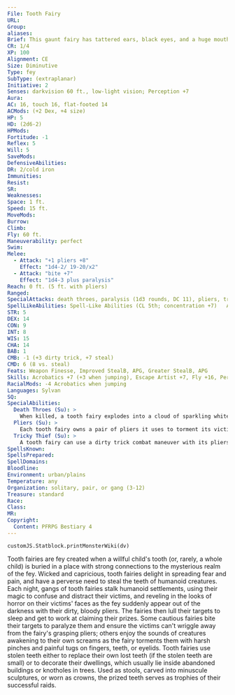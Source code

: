 ```yaml
---
File: Tooth Fairy
URL: 
Group: 
aliases: 
Brief: This gaunt fairy has tattered ears, black eyes, and a huge mouth filled with mismatched teeth. It carries an oversized pair of pliers.
CR: 1/4
XP: 100
Alignment: CE
Size: Diminutive
Type: fey
SubType: (extraplanar)
Initiative: 2
Senses: darkvision 60 ft., low-light vision; Perception +7
Aura: 
AC: 16, touch 16, flat-footed 14
ACMods: (+2 Dex, +4 size)
HP: 5
HD: (2d6-2)
HPMods: 
Fortitude: -1
Reflex: 5
Will: 5
SaveMods: 
DefensiveAbilities: 
DR: 2/cold iron
Immunities: 
Resist: 
SR: 
Weaknesses: 
Space: 1 ft.
Speed: 15 ft.
MoveMods: 
Burrow: 
Climb: 
Fly: 60 ft.
Maneuverability: perfect
Swim: 
Melee: 
  - Attack: "+1 pliers +8"
    Effect: "1d4-2/ 19-20/x2"
  - Attack: "bite +7"
    Effect: "1d4-3 plus paralysis"
Reach: 0 ft. (5 ft. with pliers)
Ranged: 
SpecialAttacks: death throes, paralysis (1d3 rounds, DC 11), pliers, tricky thief
SpellLikeAbilities: Spell-Like Abilities (CL 5th; concentration +7)   At Will-mage hand, open/close   1/day-invisibility (self only), sleep (DC 13)
STR: 5
DEX: 14
CON: 9
INT: 8
WIS: 15
CHA: 14
BAB: 1
CMB: -1 (+3 dirty trick, +7 steal)
CMD: 6 (8 vs. steal)
Feats: Weapon Finesse, Improved StealB, APG, Greater StealB, APG
Skills: Acrobatics +7 (+3 when jumping), Escape Artist +7, Fly +16, Perception +7, Sense Motive +7, Stealth +19
RacialMods: -4 Acrobatics when jumping
Languages: Sylvan
SQ: 
SpecialAbilities:
  Death Throes (Su): >
    When killed, a tooth fairy explodes into a cloud of sparkling white fairy dust that clings to creatures within 5 feet. This glittery substance has a stench so foul that it sickens any creature coated by it for 1d4 rounds (Fortitude DC 10 negates). This is a poison effect. The save DC is Constitution-based.
  Pliers (Su): >
    Each tooth fairy owns a pair of pliers it uses to torment its victims. In the hands of a tooth fairy, the pliers deal damage as a +1 dagger wielded by a Medium creature. The pliers have hardness 10 and 3 hit points. If its pliers are destroyed, a tooth fairy is stunned for 1 round. If the tooth fairy is killed, the pliers rust away into worthless splinters 1d4 rounds later. A tooth fairy can create a new pair of pliers by spending one hour crafting (no materials required), which destroys the previous pair. The pliers grant the tooth fairy the Greater Dirty TrickAPG feat and a +4 bonus on dirty trick and steal combat maneuvers.
  Tricky Thief (Su): >
    A tooth fairy can use a dirty trick combat maneuver with its pliers to pinch an opponent's fingers, or a steal combat maneuver to steal an opponent's tooth. A finger pinch deals 1 point of Dexterity damage. Stealing a tooth deals 1 point of Charisma damage and 1 point of bleed damage. If the stolen tooth is reattached within 10 minutes and the character receives any amount of magical healing, the tooth reattaches, the bleed damage ends, and the Charisma damage is cured.
SpellsKnown: 
SpellsPrepared: 
SpellDomains: 
Bloodline: 
Environment: urban/plains
Temperature: any
Organization: solitary, pair, or gang (3-12)
Treasure: standard
Race: 
Class: 
MR: 
Copyright:
  Content: PFRPG Bestiary 4
---
```

```dataviewjs
customJS.Statblock.printMonsterWiki(dv)
```
Tooth fairies are fey created when a willful child's tooth (or, rarely, a whole child) is buried in a place with strong connections to the mysterious realm of the fey. Wicked and capricious, tooth fairies delight in spreading fear and pain, and have a perverse need to steal the teeth of humanoid creatures. Each night, gangs of tooth fairies stalk humanoid settlements, using their magic to confuse and distract their victims, and reveling in the looks of horror on their victims' faces as the fey suddenly appear out of the darkness with their dirty, bloody pliers. The fairies then lull their targets to sleep and get to work at claiming their prizes. Some cautious fairies bite their targets to paralyze them and ensure the victims can't wriggle away from the fairy's grasping pliers; others enjoy the sounds of creatures awakening to their own screams as the fairy torments them with harsh pinches and painful tugs on fingers, teeth, or eyelids. Tooth fairies use stolen teeth either to replace their own lost teeth (if the stolen teeth are small) or to decorate their dwellings, which usually lie inside abandoned buildings or knotholes in trees. Used as stools, carved into minuscule sculptures, or worn as crowns, the prized teeth serves as trophies of their successful raids.
